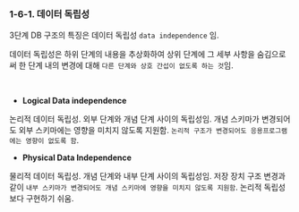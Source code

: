 ### 1-6-1. 데이터 독립성

3단계 DB 구조의 특징은 데이터 독립성 `data independence` 임.

데이터 독립성은 하위 단계의 내용을 추상화하여 상위 단계에 그 세부 사항을 숨김으로써 한 단계 내의 변경에 대해 `다른 단계와 상호 간섭이 없도록 하는 것`임.

<br>

- **Logical Data independence**

논리적 데이터 독립성.
외부 단계와 개념 단계 사이의 독립성임. 개념 스키마가 변경되어도 외부 스키마에는 영향을 미치지 않도록 지원함. `논리적 구조가 변경되어도 응용프로그램에는 영향이 없도록 함`.

- **Physical Data Independence**

물리적 데이터 독립성. 
개념 단계와 내부 단계 사이의 독립성임. 저장 장치 구조 변경과 같이 `내부 스키마가 변경되어도 개념 스키마에 영향을 미치지 않도록 지원함`. 논리적 독립성보다 구현하기 쉬움.